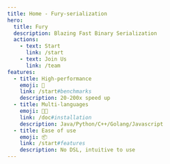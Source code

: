 ```yaml
---
title: Home - Fury-serialization
hero:
  title: Fury
  description: Blazing Fast Binary Serialization
  actions:
    - text: Start
      link: /start
    - text: Join Us
      link: /team
features:
  - title: High-performance
    emoji: 🚀
    link: /start#benchmarks
    description: 20-200x speed up
  - title: Multi-languages
    emoji: 🧑‍💻
    link: /doc#installation
    description: Java/Python/C++/Golang/Javascript
  - title: Ease of use
    emoji: 📦
    link: /start#features
    description: No DSL, intuitive to use
---
```

